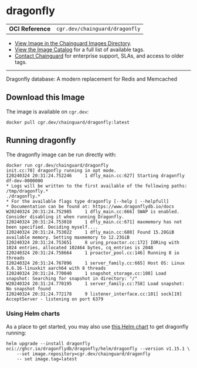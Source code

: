 <!--monopod:start-->
# dragonfly
| | |
| - | - |
| **OCI Reference** | `cgr.dev/chainguard/dragonfly` |


* [View Image in the Chainguard Images Directory](https://images.chainguard.dev/directory/image/dragonfly/overview).
* [View the Image Catalog](https://console.chainguard.dev/images/catalog) for a full list of available tags.
* [Contact Chainguard](https://www.chainguard.dev/chainguard-images) for enterprise support, SLAs, and access to older tags.

---
<!--monopod:end-->

<!--overview:start-->
Dragonfly database: A modern replacement for Redis and Memcached

<!--overview:end-->

<!--getting:start-->
## Download this Image
The image is available on `cgr.dev`:

```
docker pull cgr.dev/chainguard/dragonfly:latest
```
<!--getting:end-->

<!--body:start-->

## Running dragonfly
The dragonfly image can be run directly with:

```
docker run cgr.dev/chainguard/dragonfly
init.cc:70] dragonfly running in opt mode.
I20240324 20:31:24.752246     1 dfly_main.cc:627] Starting dragonfly df-dev-0000000
* Logs will be written to the first available of the following paths:
/tmp/dragonfly.*
./dragonfly.*
* For the available flags type dragonfly [--help | --helpfull]
* Documentation can be found at: https://www.dragonflydb.io/docs
W20240324 20:31:24.752985     1 dfly_main.cc:666] SWAP is enabled. Consider disabling it when running Dragonfly.
I20240324 20:31:24.753018     1 dfly_main.cc:671] maxmemory has not been specified. Deciding myself....
I20240324 20:31:24.753022     1 dfly_main.cc:680] Found 15.28GiB available memory. Setting maxmemory to 12.23GiB
I20240324 20:31:24.753651     8 uring_proactor.cc:172] IORing with 1024 entries, allocated 102464 bytes, cq_entries is 2048
I20240324 20:31:24.758664     1 proactor_pool.cc:146] Running 8 io threads
I20240324 20:31:24.767096     1 server_family.cc:665] Host OS: Linux 6.6.16-linuxkit aarch64 with 8 threads
I20240324 20:31:24.770040     1 snapshot_storage.cc:108] Load snapshot: Searching for snapshot in directory: "/"
W20240324 20:31:24.770195     1 server_family.cc:758] Load snapshot: No snapshot found
I20240324 20:31:24.772178     9 listener_interface.cc:101] sock[19] AcceptServer - listening on port 6379
```

### Using Helm charts

As a place to get started, you may also use [this Helm chart](https://www.dragonflydb.io/docs/getting-started/kubernetes) to get dragonfly running:

```
helm upgrade --install dragonfly oci://ghcr.io/dragonflydb/dragonfly/helm/dragonfly --version v1.15.1 \
    --set image.repository=cgr.dev/chainguard/dragonfly
    -- set image.tag=latest
```
<!--body:end-->
